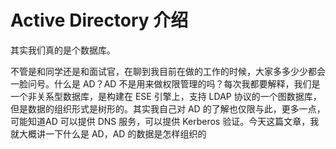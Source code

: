 # Active Directory 介绍

其实我们真的是个数据库。

不管是和同学还是和面试官，在聊到我目前在做的工作的时候，大家多多少少都会一脸问号。什么是 AD？AD 不是用来做权限管理的吗？每次我都要解释，我们是一个非关系型数据库，是构建在 ESE 引擎上，支持 LDAP 协议的一个图数据库，但是数据的组织形式是树形的。其实我自己对 AD 的了解也仅限与此，更多一点，可能知道AD 可以提供 DNS 服务，可以提供 Kerberos 验证。今天这篇文章，我就大概讲一下什么是 AD，AD 的数据是怎样组织的